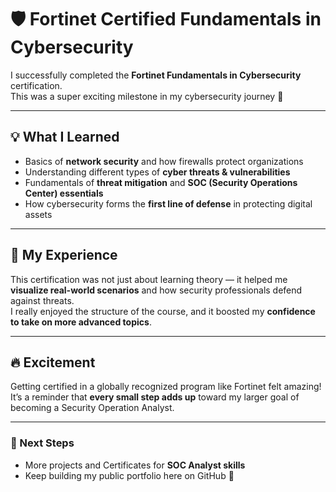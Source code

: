 # 🛡️ Fortinet Certified Fundamentals in Cybersecurity

I successfully completed the **Fortinet Fundamentals in Cybersecurity** certification.  
This was a super exciting milestone in my cybersecurity journey 🚀  

---

## 💡 What I Learned
- Basics of **network security** and how firewalls protect organizations  
- Understanding different types of **cyber threats & vulnerabilities**  
- Fundamentals of **threat mitigation** and **SOC (Security Operations Center) essentials**  
- How cybersecurity forms the **first line of defense** in protecting digital assets  

---

## 🎯 My Experience
This certification was not just about learning theory — it helped me **visualize real-world scenarios** and how security professionals defend against threats.  
I really enjoyed the structure of the course, and it boosted my **confidence to take on more advanced topics**.  

---

## 🔥 Excitement
Getting certified in a globally recognized program like Fortinet felt amazing!  
It’s a reminder that **every small step adds up** toward my larger goal of becoming a Security Operation Analyst.  

---

### 🌟 Next Steps
- More projects and Certificates for **SOC Analyst skills** 
- Keep building my public portfolio here on GitHub 🚀
